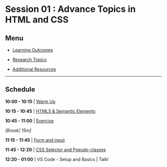 # Session 01 : Advance Topics in HTML and CSS

## Menu

- [Learning Outcomes](./learning-outcomes.md)

- [Research Topics](./research-topic.md)

- [Additional Resources](./resources.md)

--------------------------------------------------------------------------------

## Schedule

**10:00 - 10:15** | [Warm Up](./logic-puzzle.md)

**10:15 - 10:45** | [HTML5 & Semantic Elements](./semantic.md)

**10:45 - 11:00** | [Exercise](./exercise.md)

_[Break| 15m]_

**11:15 - 11:45** | [Form and input](./form.md)

**11:45 - 12:20** | [CSS Selector and Pseudo-classes](./css-selector-pseudo.md)

**12:20 - 01:00** | VS Code - Setup and Basics | Talk! 
